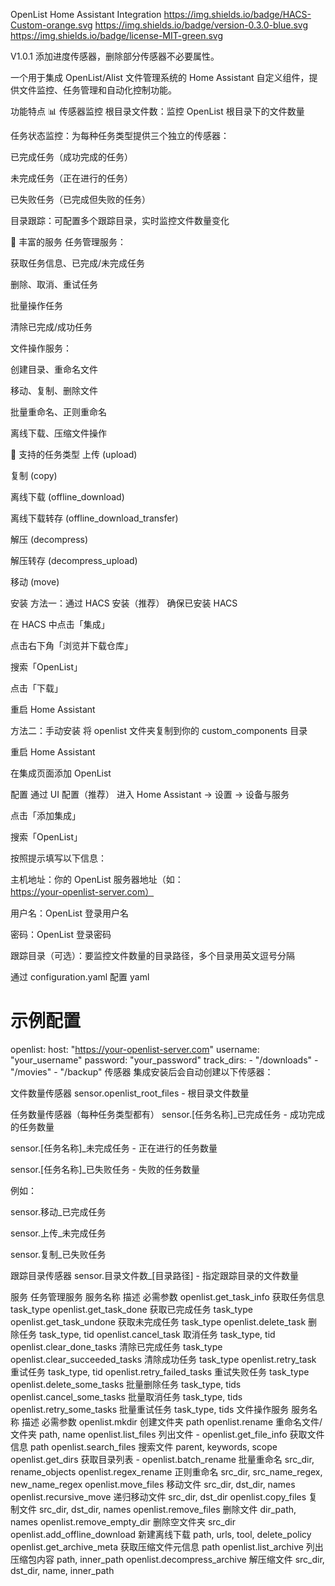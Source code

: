OpenList Home Assistant Integration
https://img.shields.io/badge/HACS-Custom-orange.svg
https://img.shields.io/badge/version-0.3.0-blue.svg
https://img.shields.io/badge/license-MIT-green.svg

V1.0.1
添加进度传感器，删除部分传感器不必要属性。

一个用于集成 OpenList/Alist 文件管理系统的 Home Assistant 自定义组件，提供文件监控、任务管理和自动化控制功能。

功能特点
📊 传感器监控
根目录文件数：监控 OpenList 根目录下的文件数量

任务状态监控：为每种任务类型提供三个独立的传感器：

已完成任务（成功完成的任务）

未完成任务（正在进行的任务）

已失败任务（已完成但失败的任务）

目录跟踪：可配置多个跟踪目录，实时监控文件数量变化

🔧 丰富的服务
任务管理服务：

获取任务信息、已完成/未完成任务

删除、取消、重试任务

批量操作任务

清除已完成/成功任务

文件操作服务：

创建目录、重命名文件

移动、复制、删除文件

批量重命名、正则重命名

离线下载、压缩文件操作

🎯 支持的任务类型
上传 (upload)

复制 (copy)

离线下载 (offline_download)

离线下载转存 (offline_download_transfer)

解压 (decompress)

解压转存 (decompress_upload)

移动 (move)

安装
方法一：通过 HACS 安装（推荐）
确保已安装 HACS

在 HACS 中点击「集成」

点击右下角「浏览并下载仓库」

搜索「OpenList」

点击「下载」

重启 Home Assistant

方法二：手动安装
将 openlist 文件夹复制到你的 custom_components 目录

重启 Home Assistant

在集成页面添加 OpenList

配置
通过 UI 配置（推荐）
进入 Home Assistant → 设置 → 设备与服务

点击「添加集成」

搜索「OpenList」

按照提示填写以下信息：

主机地址：你的 OpenList 服务器地址（如：https://your-openlist-server.com）

用户名：OpenList 登录用户名

密码：OpenList 登录密码

跟踪目录（可选）：要监控文件数量的目录路径，多个目录用英文逗号分隔

通过 configuration.yaml 配置
yaml
# 示例配置
openlist:
  host: "https://your-openlist-server.com"
  username: "your_username"
  password: "your_password"
  track_dirs:
    - "/downloads"
    - "/movies"
    - "/backup"
传感器
集成安装后会自动创建以下传感器：

文件数量传感器
sensor.openlist_root_files - 根目录文件数量

任务数量传感器（每种任务类型都有）
sensor.[任务名称]_已完成任务 - 成功完成的任务数量

sensor.[任务名称]_未完成任务 - 正在进行的任务数量

sensor.[任务名称]_已失败任务 - 失败的任务数量

例如：

sensor.移动_已完成任务

sensor.上传_未完成任务

sensor.复制_已失败任务

跟踪目录传感器
sensor.目录文件数_[目录路径] - 指定跟踪目录的文件数量

服务
任务管理服务
服务名称	描述	必需参数
openlist.get_task_info	获取任务信息	task_type
openlist.get_task_done	获取已完成任务	task_type
openlist.get_task_undone	获取未完成任务	task_type
openlist.delete_task	删除任务	task_type, tid
openlist.cancel_task	取消任务	task_type, tid
openlist.clear_done_tasks	清除已完成任务	task_type
openlist.clear_succeeded_tasks	清除成功任务	task_type
openlist.retry_task	重试任务	task_type, tid
openlist.retry_failed_tasks	重试失败任务	task_type
openlist.delete_some_tasks	批量删除任务	task_type, tids
openlist.cancel_some_tasks	批量取消任务	task_type, tids
openlist.retry_some_tasks	批量重试任务	task_type, tids
文件操作服务
服务名称	描述	必需参数
openlist.mkdir	创建文件夹	path
openlist.rename	重命名文件/文件夹	path, name
openlist.list_files	列出文件	-
openlist.get_file_info	获取文件信息	path
openlist.search_files	搜索文件	parent, keywords, scope
openlist.get_dirs	获取目录列表	-
openlist.batch_rename	批量重命名	src_dir, rename_objects
openlist.regex_rename	正则重命名	src_dir, src_name_regex, new_name_regex
openlist.move_files	移动文件	src_dir, dst_dir, names
openlist.recursive_move	递归移动文件	src_dir, dst_dir
openlist.copy_files	复制文件	src_dir, dst_dir, names
openlist.remove_files	删除文件	dir_path, names
openlist.remove_empty_dir	删除空文件夹	src_dir
openlist.add_offline_download	新建离线下载	path, urls, tool, delete_policy
openlist.get_archive_meta	获取压缩文件元信息	path
openlist.list_archive	列出压缩包内容	path, inner_path
openlist.decompress_archive	解压缩文件	src_dir, dst_dir, name, inner_path
